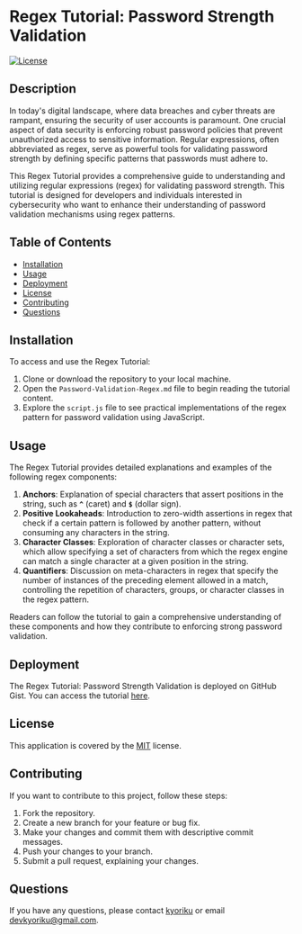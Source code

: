 # Regex Tutorial: Password Strength Validation

[![License](https://img.shields.io/badge/License-MIT-blue.svg)](https://opensource.org/licenses/MIT)

## Description
In today's digital landscape, where data breaches and cyber threats are rampant, ensuring the security of user accounts is paramount. One crucial aspect of data security is enforcing robust password policies that prevent unauthorized access to sensitive information. Regular expressions, often abbreviated as regex, serve as powerful tools for validating password strength by defining specific patterns that passwords must adhere to.

This Regex Tutorial provides a comprehensive guide to understanding and utilizing regular expressions (regex) for validating password strength. This tutorial is designed for developers and individuals interested in cybersecurity who want to enhance their understanding of password validation mechanisms using regex patterns.

## Table of Contents
- [Installation](#installation)
- [Usage](#usage)
- [Deployment](#deployment)
- [License](#license)
- [Contributing](#contributing)
- [Questions](#questions)

## Installation
To access and use the Regex Tutorial:

1. Clone or download the repository to your local machine.
2. Open the `Password-Validation-Regex.md` file to begin reading the tutorial content.
3. Explore the `script.js` file to see practical implementations of the regex pattern for password validation using JavaScript.

## Usage
The Regex Tutorial provides detailed explanations and examples of the following regex components:

1. **Anchors**: Explanation of special characters that assert positions in the string, such as **`^`** (caret) and **`$`** (dollar sign).
2. **Positive Lookaheads**: Introduction to zero-width assertions in regex that check if a certain pattern is followed by another pattern, without consuming any characters in the string.
3. **Character Classes**: Exploration of character classes or character sets, which allow specifying a set of characters from which the regex engine can match a single character at a given position in the string.
4. **Quantifiers**: Discussion on meta-characters in regex that specify the number of instances of the preceding element allowed in a match, controlling the repetition of characters, groups, or character classes in the regex pattern.

Readers can follow the tutorial to gain a comprehensive understanding of these components and how they contribute to enforcing strong password validation.

## Deployment
The Regex Tutorial: Password Strength Validation is deployed on GitHub Gist. You can access the tutorial [here](https://gist.github.com/kyoriku/8de6b47a9785e740a09d9a276aa4cd14).

## License
This application is covered by the [MIT](https://opensource.org/licenses/MIT) license.

## Contributing
If you want to contribute to this project, follow these steps:

1. Fork the repository.
2. Create a new branch for your feature or bug fix.
3. Make your changes and commit them with descriptive commit messages.
4. Push your changes to your branch.
5. Submit a pull request, explaining your changes.

## Questions
If you have any questions, please contact [kyoriku](https://github.com/kyoriku) or email devkyoriku@gmail.com.